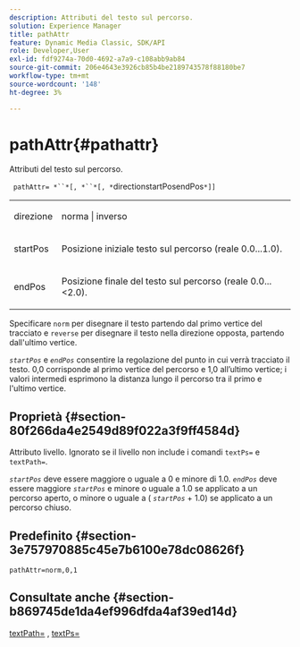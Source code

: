 ```yaml
---
description: Attributi del testo sul percorso.
solution: Experience Manager
title: pathAttr
feature: Dynamic Media Classic, SDK/API
role: Developer,User
exl-id: fdf9274a-70d0-4692-a7a9-c108abb9ab84
source-git-commit: 206e4643e3926cb85b4be2189743578f88180be7
workflow-type: tm+mt
source-wordcount: '148'
ht-degree: 3%

---
```


# pathAttr{#pathattr}

Attributi del testo sul percorso.

` pathAttr= *``*[, *``*[, *`directionstartPosendPos`*]]`

<table id="simpletable_EC76095316AF4F07B1DDCC0D72B814CF"> 
 <tr class="strow"> 
  <td class="stentry"> <p> <span class="varname"> direzione </span> </p> </td> 
  <td class="stentry"> <p> <span class="codeph"> norma  </span> |  <span class="codeph"> inverso  </span> </p> </td> 
 </tr> 
 <tr class="strow"> 
  <td class="stentry"> <p> <span class="varname"> startPos  </span> </p> </td> 
  <td class="stentry"> <p>Posizione iniziale testo sul percorso (reale 0.0...1.0). </p> </td> 
 </tr> 
 <tr class="strow"> 
  <td class="stentry"> <p> <span class="varname"> endPos  </span> </p> </td> 
  <td class="stentry"> <p>Posizione finale del testo sul percorso (reale 0.0...&lt;2.0). </p> </td> 
 </tr> 
</table>

Specificare `norm` per disegnare il testo partendo dal primo vertice del tracciato e `reverse` per disegnare il testo nella direzione opposta, partendo dall&#39;ultimo vertice.

*`startPos`* e  *`endPos`* consentire la regolazione del punto in cui verrà tracciato il testo. 0,0 corrisponde al primo vertice del percorso e 1,0 all’ultimo vertice; i valori intermedi esprimono la distanza lungo il percorso tra il primo e l&#39;ultimo vertice.

## Proprietà {#section-80f266da4e2549d89f022a3f9ff4584d}

Attributo livello. Ignorato se il livello non include i comandi `textPs=` e `textPath=`.

*`startPos`* deve essere maggiore o uguale a 0 e minore di 1.0.  *`endPos`* deve essere maggiore  *`startPos`* e minore o uguale a 1.0 se applicato a un percorso aperto, o minore o uguale a (  *`startPos`* + 1.0) se applicato a un percorso chiuso.

## Predefinito {#section-3e757970885c45e7b6100e78dc08626f}

`pathAttr=norm,0,1`

## Consultate anche {#section-b869745de1da4ef996dfda4af39ed14d}

[textPath=](../../../../../is-api/http-ref/image-serving-api-ref/c-http-protocol-reference/c-command-reference/r-textpath.md#reference-b09cc0902dff4725bdb54d5da4076ccd) ,  [textPs=](../../../../../is-api/http-ref/image-serving-api-ref/c-http-protocol-reference/c-command-reference/r-textps.md#reference-4209a2a6169f44278da2647cfb0cd767)

